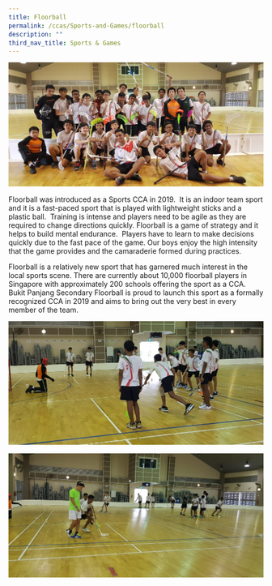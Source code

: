 ```yaml
---
title: Floorball
permalink: /ccas/Sports-and-Games/floorball
description: ""
third_nav_title: Sports & Games
---
```

![](/images/fb1.jpeg)

Floorball was introduced as a Sports CCA in 2019.  It is an indoor team sport and it is a fast-paced sport that is played with lightweight sticks and a plastic ball.  Training is intense and players need to be agile as they are required to change directions quickly. Floorball is a game of strategy and it helps to build mental endurance.  Players have to learn to make decisions quickly due to the fast pace of the game. Our boys enjoy the high intensity that the game provides and the camaraderie formed during practices.

  

Floorball is a relatively new sport that has garnered much interest in the local sports scene. There are currently about 10,000 floorball players in Singapore with approximately 200 schools offering the sport as a CCA.  Bukit Panjang Secondary Floorball is proud to launch this sport as a formally recognized CCA in 2019 and aims to bring out the very best in every member of the team.

![](/images/fb2.jpeg)

![](/images/fb.jpeg)